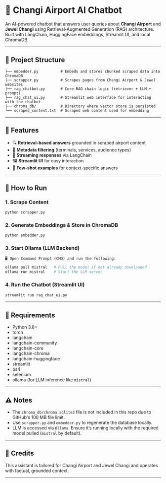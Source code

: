 # 🛫 Changi Airport AI Chatbot

An AI-powered chatbot that answers user queries about **Changi Airport** and **Jewel Changi** using Retrieval-Augmented Generation (RAG) architecture. Built with LangChain, HuggingFace embeddings, Streamlit UI, and local ChromaDB.

---

## 📂 Project Structure

```
├── embedder.py          # Embeds and stores chunked scraped data into ChromaDB
├── scrapper.py          # Scrapes pages from Changi Airport & Jewel websites
├── rag_chatbot.py       # Core RAG chain logic (retriever + LLM + prompt)
├── rag_chat_ui.py       # Streamlit web interface for interacting with the chatbot
├── chroma_db/           # Directory where vector store is persisted
└── scraped_content.txt  # Scraped web content used for embedding
```

---

## 🧠 Features

- 🔍 **Retrieval-based answers** grounded in scraped airport content
- 🧾 **Metadata filtering** (terminals, services, audience types)
- 💬 **Streaming responses** via LangChain
- 🖼️ **Streamlit UI** for easy interaction
- 🧠 **Few-shot examples** for context-specific answers

---

## 🚀 How to Run

### 1. Scrape Content
```bash
python scrapper.py
```

### 2. Generate Embeddings & Store in ChromaDB
```bash
python embedder.py
```
### 3. Start Ollama (LLM Backend)
```bash
🖥️ Open Command Prompt (CMD) and run the following:

ollama pull mistral   # Pull the model if not already downloaded  
ollama run mistral    # Start the LLM server  


```
### 4. Run the Chatbot (Streamlit UI)
```bash
streamlit run rag_chat_ui.py
```

---

## 🧰 Requirements

- Python 3.8+
- torch
- langchain
- langchain-community
- langchain-core
- langchain-chroma
- langchain-huggingface
- streamlit
- bs4
- selenium
- ollama (for LLM inference like `mistral`)

---

## ⚠️ Notes

- The `chroma_db/chroma.sqlite3` file is not included in this repo due to GitHub's 100 MB file limit.
- Use `scrapper.py` and `embedder.py` to regenerate the database locally.
- LLM is accessed via `Ollama`. Ensure it’s running locally with the required model pulled (`mistral` by default).

---

## 📍 Credits

This assistant is tailored for Changi Airport and Jewel Changi and operates with factual, grounded context.

---

